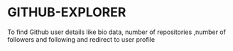 # GITHUB-EXPLORER
To find Github user details like bio data, number of repositories ,number of followers and following and redirect to user profile
